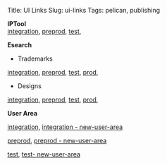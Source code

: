 Title: UI Links
Slug: ui-links
Tags: pelican, publishing



**IPTool** 	
<a href="http://int-iptool-1-lbr.dev.oami.eu/#search" target="_blank">integration</a>, 
<a href="http://pp-ipt-iptool-lbr.test.oami.eu/#search" target="_blank">preprod</a>,
<a href="http://test-iptool-1-lbr.dev.oami.eu/#search" target="_blank">test</a>,

**Esearch** 

- Trademarks

<a href="https://integration.euipo.europa.eu/eSearch/#advanced/trademarks" target="_blank">integration</a>,
<a href="https://pp.euipo.europa.eu/eSearch/#advanced/trademarks" target="_blank">preprod</a>,
<a href="https://test.euipo.europa.eu/eSearch/#advanced/trademarks" target="_blank">test</a>,
<a href="https://euipo.europa.eu/eSearch/#advanced/trademarks" target="_blank">prod</a>,

-  Designs

<a href="https://integration.euipo.europa.eu/eSearch/#details/designs/099010506-0001" target="_blank">integration</a>,
<a href="https://pp.euipo.europa.eu/eSearch/#details/designs/099010506-0001" target="_blank">preprod</a>,
<a href="https://test.euipo.europa.eu/eSearch/#details/designs/099010506-0001" target="_blank">test</a>,
<a href="https://euipo.europa.eu/eSearch/#details/designs/099010506-0001" target="_blank">prod</a>,

**User Area** 

<a href="https://int-www.euipo.europa.eu/en/user-area" target="_blank">integration</a>,
<a href="https://int-www.euipo.europa.eu/en/new-user-area" target="_blank">integration - new-user-area</a>

<a href="https://pp-www.euipo.europa.eu/en/user-area" target="_blank"/>preprod</a>,
<a href="https://pp-www.euipo.europa.eu/en/new-user-area" target="_blank"/>preprod - new-user-area</a>

<a href="https://test-www.euipo.europa.eu/en/user-area" target="_blank">test</a>,
<a href="https://test-www.euipo.europa.eu/en/new-user-area" target="_blank">test- new-user-area</a>

	